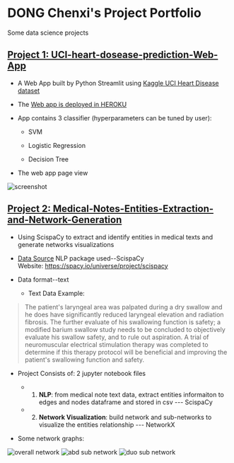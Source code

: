 # DONG Chenxi's Project Portfolio
Some data science projects 

## [Project 1: UCI-heart-dosease-prediction-Web-App](https://github.com/chenx-git/UCI-heart-disease-prediction-Web-App)
* A Web App built by Python Streamlit using [Kaggle UCI Heart Disease dataset](https://www.kaggle.com/ronitf/heart-disease-uci)

  
* The [Web app is deployed in HEROKU](https://uci-heart-disease-streamlit.herokuapp.com/)

* App contains 3 classifier (hyperparameters can be tuned by user):

  * SVM

  * Logistic Regression

  * Decision Tree

* The web app page view
  
![screenshot](https://github.com/chenx-git/chenx_Portfolio/blob/main/images/1.PNG)



## [Project 2: Medical-Notes-Entities-Extraction-and-Network-Generation](https://github.com/chenx-git/Medical-Notes-Entities-Extraction-and-Network-Visualization)
* Using ScispaCy to extract and identify entities in medical texts and generate networks visualizations
* [Data Source](https://www.kaggle.com/c/medical-notes/data)
NLP package used--ScispaCy <br>Website: https://spacy.io/universe/project/scispacy
* Data format--text
  
  * Text Data Example:
> The patient's laryngeal area was palpated during a dry swallow and he does have significantly reduced laryngeal elevation and radiation fibrosis.  The further evaluate of his swallowing function is safety; a modified barium swallow study needs to be concluded to objectively evaluate his swallow safety, and to rule out aspiration.  A trial of neuromuscular electrical stimulation therapy was completed to determine if this therapy protocol will be beneficial and improving the patient's swallowing function and safety.


* Project Consists of: 2 jupyter notebook files
  * 1. **NLP**: from medical note text data, extract entities informaiton to edges and nodes dataframe and stored in csv --- ScispaCy 
  * 2. **Network Visualization**: build network and sub-networks to visualize the entities relationship --- NetworkX


* Some network graphs:
  
![overall network](https://github.com/chenx-git/chenx_Portfolio/blob/main/images/2.1.PNG)
![abd sub network](https://github.com/chenx-git/chenx_Portfolio/blob/main/images/2.2.png)
![duo sub network](https://github.com/chenx-git/chenx_Portfolio/blob/main/images/2.3.PNG)
